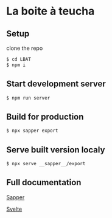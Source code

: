 # La boite à teucha

## Setup

clone the repo

```bash
$ cd LBAT
$ npm i
```

## Start development server

```bash
$ npm run server
```

## Build for production

```bash
$ npx sapper export
```

## Serve built version localy

```bash
$ npx serve __sapper__/export
```

## Full documentation

[Sapper](https://sapper.svelte.dev/)

[Svelte](https://svelte.dev/)




